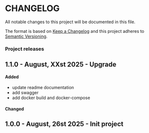 # CHANGELOG

All notable changes to this project will be documented in this file.

The format is based on [Keep a Changelog](http://keepachangelog.com/) and this project adheres to
[Semantic Versioning](http://semver.org/).

### Project releases

## 1.1.0 - August, XXst 2025 - Upgrade

#### Added

- update readme documentation
- add swagger
- add docker build and docker-compose

#### Changed

## 1.0.0 - August, 26st 2025 - Init project
